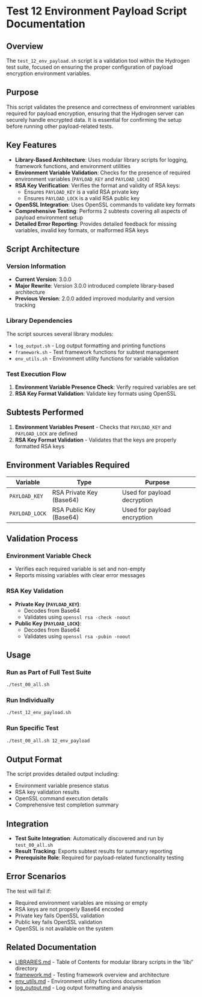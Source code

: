 # Test 12 Environment Payload Script Documentation

## Overview

The `test_12_env_payload.sh` script is a validation tool within the Hydrogen test suite, focused on ensuring the proper configuration of payload encryption environment variables.

## Purpose

This script validates the presence and correctness of environment variables required for payload encryption, ensuring that the Hydrogen server can securely handle encrypted data. It is essential for confirming the setup before running other payload-related tests.

## Key Features

- **Library-Based Architecture**: Uses modular library scripts for logging, framework functions, and environment utilities
- **Environment Variable Validation**: Checks for the presence of required environment variables (`PAYLOAD_KEY` and `PAYLOAD_LOCK`)
- **RSA Key Verification**: Verifies the format and validity of RSA keys:
  - Ensures `PAYLOAD_KEY` is a valid RSA private key
  - Ensures `PAYLOAD_LOCK` is a valid RSA public key
- **OpenSSL Integration**: Uses OpenSSL commands to validate key formats
- **Comprehensive Testing**: Performs 2 subtests covering all aspects of payload environment setup
- **Detailed Error Reporting**: Provides detailed feedback for missing variables, invalid key formats, or malformed RSA keys

## Script Architecture

### Version Information

- **Current Version**: 3.0.0
- **Major Rewrite**: Version 3.0.0 introduced complete library-based architecture
- **Previous Version**: 2.0.0 added improved modularity and version tracking

### Library Dependencies

The script sources several library modules:

- `log_output.sh` - Log output formatting and printing functions
- `framework.sh` - Test framework functions for subtest management
- `env_utils.sh` - Environment utility functions for variable validation

### Test Execution Flow

1. **Environment Variable Presence Check**: Verify required variables are set
2. **RSA Key Format Validation**: Validate key formats using OpenSSL

## Subtests Performed

1. **Environment Variables Present** - Checks that `PAYLOAD_KEY` and `PAYLOAD_LOCK` are defined
2. **RSA Key Format Validation** - Validates that the keys are properly formatted RSA keys

## Environment Variables Required

| Variable | Type | Purpose |
|----------|------|---------|
| `PAYLOAD_KEY` | RSA Private Key (Base64) | Used for payload decryption |
| `PAYLOAD_LOCK` | RSA Public Key (Base64) | Used for payload encryption |

## Validation Process

### Environment Variable Check

- Verifies each required variable is set and non-empty
- Reports missing variables with clear error messages

### RSA Key Validation

- **Private Key (`PAYLOAD_KEY`)**:
  - Decodes from Base64
  - Validates using `openssl rsa -check -noout`
- **Public Key (`PAYLOAD_LOCK`)**:
  - Decodes from Base64  
  - Validates using `openssl rsa -pubin -noout`

## Usage

### Run as Part of Full Test Suite

```bash
./test_00_all.sh
```

### Run Individually

```bash
./test_12_env_payload.sh
```

### Run Specific Test

```bash
./test_00_all.sh 12_env_payload
```

## Output Format

The script provides detailed output including:

- Environment variable presence status
- RSA key validation results
- OpenSSL command execution details
- Comprehensive test completion summary

## Integration

- **Test Suite Integration**: Automatically discovered and run by `test_00_all.sh`
- **Result Tracking**: Exports subtest results for summary reporting
- **Prerequisite Role**: Required for payload-related functionality testing

## Error Scenarios

The test will fail if:

- Required environment variables are missing or empty
- RSA keys are not properly Base64 encoded
- Private key fails OpenSSL validation
- Public key fails OpenSSL validation
- OpenSSL is not available on the system

## Related Documentation

- [LIBRARIES.md](LIBRARIES.md) - Table of Contents for modular library scripts in the 'lib/' directory
- [framework.md](framework.md) - Testing framework overview and architecture
- [env_utils.md](env_utils.md) - Environment utility functions documentation
- [log_output.md](log_output.md) - Log output formatting and analysis
